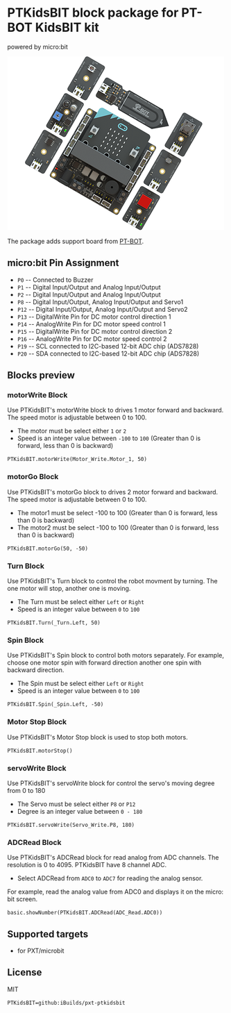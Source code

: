 # PTKidsBIT block package for PT-BOT KidsBIT kit

powered by micro:bit

![PTKidsBIT](https://raw.githubusercontent.com/iBuilds/pxt-PTKidsBIT/master/big_icon.png)

The package adds support board from [PT-BOT](https://web.facebook.com/LPRobotics).

## micro:bit Pin Assignment

* ``P0``  -- Connected to Buzzer
* ``P1``  -- Digital Input/Output and Analog Input/Output
* ``P2``  -- Digital Input/Output and Analog Input/Output
* ``P8``  -- Digital Input/Output, Analog Input/Output and Servo1
* ``P12`` -- Digital Input/Output, Analog Input/Output and Servo2
* ``P13`` -- DigitalWrite Pin for DC motor control direction 1
* ``P14`` -- AnalogWrite Pin for DC motor speed control 1
* ``P15`` -- DigitalWrite Pin for DC motor control direction 2
* ``P16`` -- AnalogWrite Pin for DC motor speed control 2
* ``P19`` -- SCL connected to I2C-based 12-bit ADC chip (ADS7828)
* ``P20`` -- SDA connected to I2C-based 12-bit ADC chip (ADS7828)

## Blocks preview

### motorWrite Block

Use PTKidsBIT's motorWrite block to drives 1 motor forward and backward. The speed motor is adjustable between 0 to 100.

* The motor must be select either `1` or `2`
* Speed is an integer value between `-100` to `100` (Greater than 0 is forward, less than 0 is backward)

```blocks
PTKidsBIT.motorWrite(Motor_Write.Motor_1, 50)
```

### motorGo Block

Use PTKidsBIT's motorGo block to drives 2 motor forward and backward. The speed motor is adjustable between 0 to 100.

* The motor1 must be select -100 to 100 (Greater than 0 is forward, less than 0 is backward)
* The motor2 must be select -100 to 100 (Greater than 0 is forward, less than 0 is backward)

```blocks
PTKidsBIT.motorGo(50, -50)
```

### Turn Block

Use PTKidsBIT's Turn block to control the robot movment by turning. The one motor will stop, another one is moving.

* The Turn must be select either `Left` or `Right`
* Speed is an integer value between `0` to `100`

```blocks
PTKidsBIT.Turn(_Turn.Left, 50)
```

### Spin Block

Use PTKidsBIT's Spin block to control both motors separately. For example, choose one motor spin with forward direction another one spin with backward direction.

* The Spin must be select either `Left` or `Right`
* Speed is an integer value between `0` to `100`

```blocks
PTKidsBIT.Spin(_Spin.Left, -50)
```

### Motor Stop Block 

Use PTKidsBIT's Motor Stop block is used to stop both motors.

```blocks
PTKidsBIT.motorStop()
```

### servoWrite Block

Use PTKidsBIT's servoWrite block for control the servo's moving degree from 0 to 180

* The Servo must be select either `P8` or `P12`
* Degree is an integer value between `0 - 180`

```blocks
PTKidsBIT.servoWrite(Servo_Write.P8, 180)
```

### ADCRead Block
Use PTKidsBIT's ADCRead block for read analog from ADC channels. The resolution is 0 to 4095. PTKidsBIT have 8 channel ADC.

* Select ADCRead from `ADC0` to `ADC7` for reading the analog sensor.

For example, read the analog value from ADC0 and displays it on the micro: bit screen.

```blocks
basic.showNumber(PTKidsBIT.ADCRead(ADC_Read.ADC0))
```

## Supported targets

* for PXT/microbit

## License

MIT

```package
PTKidsBIT=github:iBuilds/pxt-ptkidsbit
```

